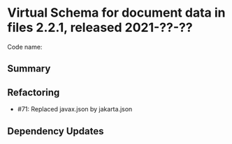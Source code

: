 # Virtual Schema for document data in files 2.2.1, released 2021-??-??

Code name:

## Summary

## Refactoring

* #71: Replaced javax.json by jakarta.json

## Dependency Updates


